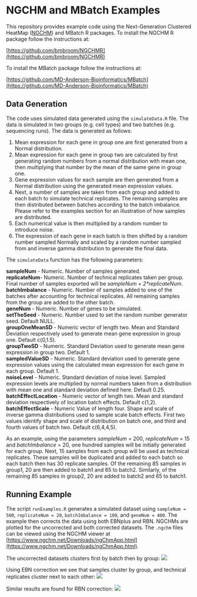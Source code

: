 # NGCHM and MBatch Examples
This repository provides example code using the Next-Generation Clustered HeatMap ([NGCHM](http://www.ngchm.net/)) and MBatch R packages. To install the NGCHM R package follow the instructions at:

[https://github.com/bmbroom/NGCHMR](https://github.com/bmbroom/NGCHMR)

To install the MBatch package follow the instructions at:

[https://github.com/MD-Anderson-Bioinformatics/MBatch](https://github.com/MD-Anderson-Bioinformatics/MBatch)

## Data Generation
The code uses simulated data generated using the ```simulateData.R``` file. The data is simulated in two groups (e.g. cell types) and two batches (e.g. sequencing runs). The data is generated as follows:
1. Mean expression for each gene in group one are first generated from a Normal distribution.
2. Mean expression for each gene in group two are calculated by first generating random numbers from a normal distribution with mean one, then multiplying that number by the mean of the same gene in group one.
3. Gene expression values for each sample are then generated from a Normal distribution using the generated mean expression values.
4. Next, a number of samples are taken from each group and added to each batch to simulate technical replicates. The remaining samples are then distributed between batches according to the batch imbalance. Please refer to the examples section for an illustration of how samples are distributed.
5. Each numerical value is then multiplied by a random number to introduce noise.
6. The expression of each gene in each batch is then shifted by a random number sampled Normally and scaled by a random number sampled from and inverse gamma distribution to generate the final data.

The ```simulateData``` function has the following parameters:

**sampleNum** - Numeric. Number of samples generated.  
**replicateNum**- Numeric. Number of technical replicates taken per group. Final number of samples exported will be *sampleNum + 2\*replicateNum*.  
**batchImbalance** - Numeric. Number of samples added to one of the batches after accounting for technical replicates. All remaining samples from the group are added to the other batch.  
**geneNum** - Numeric. Number of genes to be simulated.  
**setTheSeed** - Numeric. Number used to set the random number generator seed. Default NULL.  
**groupOneMeanSD** - Numeric vector of length two. Mean and Standard Deviation respectively used to generate mean gene expression in group one. Default c(0,1.5).  
**groupTwoSD** - Numeric. Standard Deviation used to generate mean gene expression in group two. Default 1.  
**sampledValueSD** - Numeric. Standard deviation used to generate gene expression values using the calculated mean expression for each gene in each group. Default 1.  
**noiseLevel** - Numeric. Standard deviation of noise level. Sampled expression levels are multiplied by normal numbers taken from a distribution with mean one and standard deviation defined here. Default 0.25.  
**batchEffectLocation** - Numeric vector of length two. Mean and standard deviation respectively of location batch effects. Default c(1,2).  
**batchEffectScale** - Numeric Value of length four. Shape and scale of inverse gamma distributions used to sample scale batch effects. First two values identify shape and scale of distribution on batch one, and third and fourth values of batch two. Default c(6,4,4,5).

As an example, using the parameters *sampleNum* = 200, *replicateNum* = 15 and *batchImbalance* = 20, one hundred samples will be initially generated for each group. Next, 15 samples from each group will be used as technical replicates. These samples will be duplicated and added to each batch so each batch then has 30 replicate samples. Of the remaining 85 samples in group1, 20 are then added to batch1 and 65 to batch2. Similarly, of the remaining 85 samples in group2, 20 are added to batch2 and 65 to batch1.

## Running Example
The script ```runExamples.R``` generates a simulated dataset using ```sampleNum = 500```, ```replicateNum = 20```, ```batchImbalance = 100```, and ```geneNum = 400```. The example then corrects the data using both EBNplus and RBN. NGCHMs are plotted for the uncorrected and both corrected datasets. The ```.ngchm``` files can be viewed using the NGCHM viewer at [https://www.ngchm.net/Downloads/ngChmApp.html](https://www.ngchm.net/Downloads/ngChmApp.html).

The uncorrected datasets clusters first by batch then by group:
![](https://bioinformatics.mdanderson.org/Software/SAMMI/Thumbnails/uncorrected.PNG)

Using EBN correction we see that samples cluster by group, and technical replicates cluster next to each other:
![](https://bioinformatics.mdanderson.org/Software/SAMMI/Thumbnails/EBN_corrected.PNG)

Similar results are found for RBN correction:
![](https://bioinformatics.mdanderson.org/Software/SAMMI/Thumbnails/RBN_corrected.PNG)
